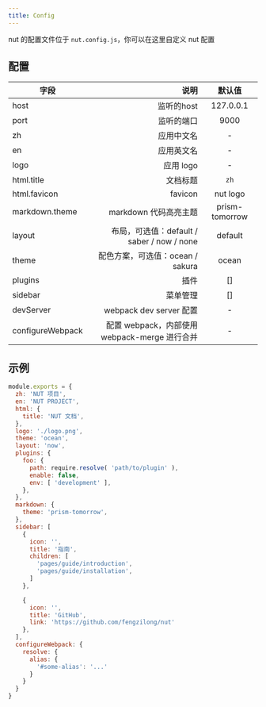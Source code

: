 ```yaml
---
title: Config
---
```


nut 的配置文件位于 `nut.config.js`，你可以在这里自定义 nut 配置

## 配置

| 字段           |                                       说明 |     默认值     |
| -------------- | ------------------------------------------:|:--------------:|
| host           |                                 监听的host |   127.0.0.1    |
| port           |                                 监听的端口 |      9000      |
| zh             |                                 应用中文名 |       -        |
| en             |                                 应用英文名 |       -        |
| logo           |                                  应用 logo |       -        |
| html.title     |                                   文档标题 |      `zh`      |
| html.favicon   |                                    favicon |    nut logo    |
| markdown.theme |                      markdown 代码高亮主题 | prism-tomorrow |
| layout         | 布局，可选值：default / saber / now / none |    default     |
| theme          |           配色方案，可选值：ocean / sakura |     ocean      |
| plugins        |                                       插件 |       []       |
| sidebar        |                                   菜单管理 |       []       |
| devServer      |                    webpack dev server 配置 |       -        |
| configureWebpack               |              配置 webpack，内部使用 webpack-merge 进行合并                              |        -        |

## 示例

```js
module.exports = {
  zh: 'NUT 项目',
  en: 'NUT PROJECT',
  html: {
    title: 'NUT 文档',
  },
  logo: './logo.png',
  theme: 'ocean',
  layout: 'now',
  plugins: {
    foo: {
      path: require.resolve( 'path/to/plugin' ),
      enable: false,
      env: [ 'development' ],
    },
  },
  markdown: {
    theme: 'prism-tomorrow',
  },
  sidebar: [
    {
      icon: '',
      title: '指南',
      children: [
        'pages/guide/introduction',
        'pages/guide/installation',
      ]
    },

    {
      icon: '',
      title: 'GitHub',
      link: 'https://github.com/fengzilong/nut'
    },
  ],
  configureWebpack: {
    resolve: {
      alias: {
        '#some-alias': '...'
      }
    }
  }
}
```
